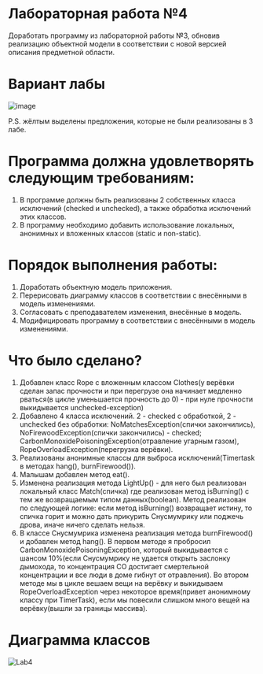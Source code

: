 # Лабораторная работа №4
Доработать программу из лабораторной работы №3, обновив реализацию объектной модели в соответствии с новой версией описания предметной области.
# Вариант лабы 
![image](https://github.com/TheIrishMan05/ITMO-Labs-Programming/assets/143895718/7eae898a-c1b8-4882-bd25-a4bf728fb1c9)

P.S. жёлтым выделены предложения, которые не были реализованы в 3 лабе.
# Программа должна удовлетворять следующим требованиям:
1. В программе должны быть реализованы 2 собственных класса исключений (checked и unchecked), а также обработка исключений этих классов.
2. В программу необходимо добавить использование локальных, анонимных и вложенных классов (static и non-static).
# Порядок выполнения работы:
1. Доработать объектную модель приложения.
2. Перерисовать диаграмму классов в соответствии с внесёнными в модель изменениями.
3. Согласовать с преподавателем изменения, внесённые в модель.
4. Модифицировать программу в соответствии с внесёнными в модель изменениями.
# Что было сделано?
1. Добавлен класс Rope с вложенным классом Clothes(у верёвки сделан запас прочности и при перегрузе она начинает медленно рваться(в цикле уменьшается прочность до 0) - при нуле прочности выкидывается unchecked-exception)
2. Добавлено 4 класса исключений. 2 - checked с обработкой, 2 - unchecked без обработки: NoMatchesException(спички закончились), NoFirewoodException(спички закончились) - checked; CarbonMonoxidePoisoningException(отравление угарным газом), RopeOverloadException(перегрузка верёвки).
3. Реализованы анонимные классы для выброса исключений(Timertask в методах hang(), burnFirewood()).
4. Малышам добавлен метод eat().
5. Изменена реализация метода LightUp() - для него был реализован локальный класс Match(спичка) где реализован метод isBurning() с тем же возвращаемым типом данных(boolean). Метод реализован по следующей логике: если метод isBurning() возвращает истину, то спичка горит и можно дать прикурить Снусмумрику или поджечь дрова, иначе ничего сделать нельзя.
6. В классе Снусмумрика изменена реализация метода burnFirewood() и добавлен метод hang(). В первом методе я пробросил CarbonMonoxidePoisoningException, который выкидывается с шансом 10%(если Снусмумрику не удается открыть заслонку дымохода, то концентрация CO достигает смертельной концентрации и все люди в доме гибнут от отравления). Во втором методе мы в цикле вешаем вещи на верёвку и выкидываем RopeOverloadException через некоторое время(привет анонимному классу при TimerTask), если мы повесили слишком много вещей на верёвку(вышли за границы массива).
# Диаграмма классов
![Lab4](https://github.com/TheIrishMan05/ITMO-Labs-Programming/assets/143895718/fa7d6bd2-14b5-497f-8fdf-582f67c58b1d)

